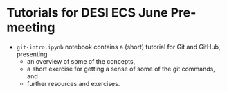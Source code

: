 # Tutorials for DESI ECS June Pre-meeting

- `git-intro.ipynb` notebook contains a (short) tutorial for Git and GitHub, presenting
	- an overview of some of the concepts,
	- a short exercise for getting a sense of some of the git commands, and
	- further resources and exercises.